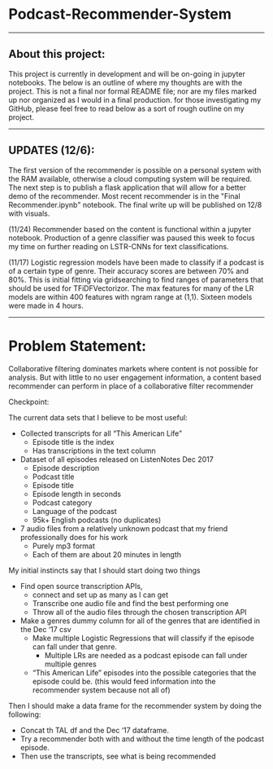 # Podcast-Recommender-System
________________________
## About this project:
This project is currently in development and will be on-going in jupyter notebooks. The below is an outline of where my thoughts are with the project. This is not a final nor formal README file; nor are my files marked up nor organized as I would in a final production. for those investigating my GitHub, please feel free to read below as a sort of rough outline on my project. 
________________________

## UPDATES (12/6):
The first version of the recommender is possible on a personal system with the RAM available, otherwise a cloud computing system will be required. The next step is to publish a flask application that will allow for a better demo of the recommender. Most recent recommender is in the "Final Recommender.ipynb" notebook. The final write up will be published on 12/8 with visuals.

(11/24)
Recommender based on the content is functional within a jupyter notebook. Production of a genre classifier was paused this week to focus my time on further reading on LSTR-CNNs for text classifications. 

(11/17)
Logistic regression models have been made to classify if a podcast is of a certain type of genre. Their accuracy scores are between 70% and 80%. This is initial fitting via gridsearching to find ranges of parameters that should be used for TFiDFVectorizor. The max features for many of the LR models are within 400 features with ngram range at (1,1). Sixteen models were made in 4 hours.
________________________
# Problem Statement:
Collaborative filtering dominates markets where content is not possible for analysis. But with little to no user engagement information, a content based recommender can perform in place of a collaborative filter recommender

Checkpoint:

The current data sets that I believe to be most useful:
- Collected transcripts for all “This American Life”
  - Episode title is the index
  - Has transcriptions in the text column
- Dataset of all episodes released on ListenNotes Dec 2017
  - Episode description
  - Podcast title
  - Episode title
  - Episode length in seconds
  - Podcast category
  - Language of the podcast
  - 95k+ English podcasts (no duplicates)
- 7 audio files from a relatively unknown podcast that my friend professionally does for his work
  - Purely mp3 format
  - Each of them are about 20 minutes in length


My initial instincts say that I should start doing two things
- Find open source transcription APIs, 
  - connect and set up as many as I can get
  - Transcribe one audio file and find the best performing one
  - Throw all of the audio files through the chosen transcription API
- Make a genres dummy column for all of the genres that are identified in the Dec ‘17 csv
  - Make multiple Logistic Regressions that will classify if the episode can fall under that genre.
    - Multiple LRs are needed as a podcast episode can fall under multiple genres 
  - “This American Life” episodes into the possible categories that the episode could be. (this would feed information into the recommender system because not all of)

Then I should make a data frame for the recommender system by doing the following:
- Concat th TAL df and the Dec ‘17 dataframe. 
- Try a recommender both with and without the time length of the podcast episode. 
- Then use the transcripts, see what is being recommended
